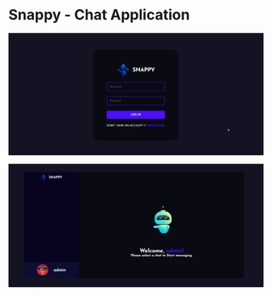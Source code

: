 # Snappy - Chat Application 

![login page](./images/snappy_login.png)

![home page](./images/snappy.png)


